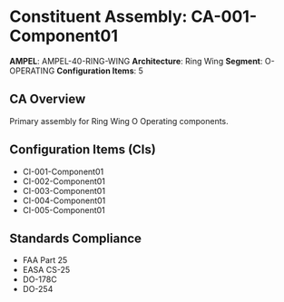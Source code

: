 # Constituent Assembly: CA-001-Component01

**AMPEL**: AMPEL-40-RING-WING
**Architecture**: Ring Wing
**Segment**: O-OPERATING
**Configuration Items**: 5

## CA Overview
Primary assembly for Ring Wing O Operating components.

## Configuration Items (CIs)
- CI-001-Component01
- CI-002-Component01
- CI-003-Component01
- CI-004-Component01
- CI-005-Component01

## Standards Compliance
- FAA Part 25
- EASA CS-25
- DO-178C
- DO-254
